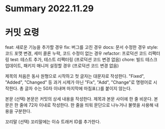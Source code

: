 # Summary 2022.11.29

# 커밋 요령

feat: 새로운 기능을 추가할 경우
fix: 버그를 고친 경우
docs: 문서 수정한 경우
style: 코드 포맷 변경, 세미 콜론 누락, 코드 수정이 없는 경우
refactor: 프로덕션 코드 리팩터링
test: 테스트 추가, 테스트 리팩터링 (프로덕션 코드 변경 없음)
chore: 빌드 테스크 업데이트, 패키지 매니저 설정할 경우 (프로덕션 코드 변경 없음)

제목의 처음은 동사 원형으로 시작하고 첫 글자는 대문자로 작성한다. 
"Fixed", "Added", "Changed" 등 과거 시제가 아닌 "Fix", "Add", "Change"로 명령어로 시작한다. 
총 글자 수는 50자 이내며 마지막에 마침표(.)를 붙이지 않는다.

본문 (선택)
본문은 커밋의 상세 내용을 작성한다. 
제목과 본문 사이에 한 줄 비운다. 
본문은 한 줄에 72자 이내로 작성한다. 
한 줄을 띄워 문단으로 나누거나 불렛을 사용해 내용을 구분한다.

꼬리말 (선택)
꼬리말에는 이슈 트래커 ID를 추가한다.